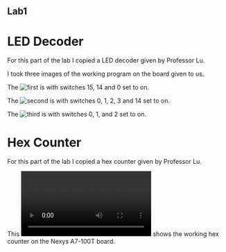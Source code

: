 ## Lab1

# LED Decoder

For this part of the lab I copied a LED decoder given by Professor Lu.

I took three images of the working program on the board given to us.

The ![first](https://github.com/rhyspiecesno8/CPE-487-Repository-RhysLee/blob/main/Lab1/leddec1.jpg) is with switches 15, 14 and 0 set to on.

The ![second](https://github.com/rhyspiecesno8/CPE-487-Repository-RhysLee/blob/main/Lab1/leddec2.jpg) is with switches 0, 1, 2, 3 and 14 set to on.

The ![third](https://github.com/rhyspiecesno8/CPE-487-Repository-RhysLee/blob/main/Lab1/leddec3.jpg) is with switches 0, 1, and 2 set to on.

# Hex Counter

For this part of the lab I copied a hex counter given by Professor Lu.

This ![recording](https://github.com/rhyspiecesno8/CPE-487-Repository-RhysLee/blob/main/Lab1/hexcount.mov) shows the working hex counter on the Nexys A7-100T board.
